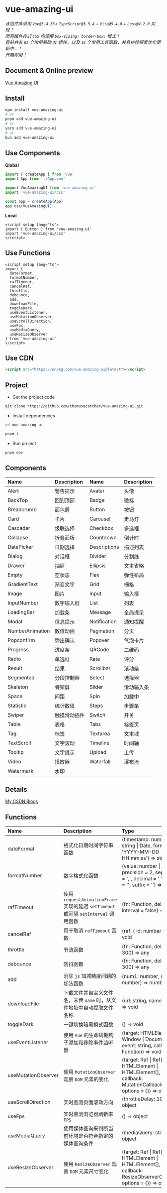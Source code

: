 # vue-amazing-ui

*该组件库采用 `Vue@3.4.36`+ `TypeScript@5.5.4` + `Vite@5.4.0` + `Less@4.2.0` 实现！*<br/>
*所有组件样式 `CSS` 均使用 `box-sizing: border-box;` 模式！*<br/>
*目前共有 `61` 个常用基础 `UI` 组件，以及 `15` 个常用工具函数，并且持续探索优化更新中...！*<br/>
*开箱即用！*

## Document & Online preview

[Vue Amazing UI](https://themusecatcher.github.io/vue-amazing-ui/)

## Install

```bash
npm install vue-amazing-ui
# or
pnpm add vue-amazing-ui
# or
yarn add vue-amazing-ui
# or
bun add vue-amazing-ui
```

## Use Components

**Global**

```ts
import { createApp } from 'vue'
import App from './App.vue'

import VueAmazingUI from 'vue-amazing-ui'
import 'vue-amazing-ui/css'

const app = createApp(App)
app.use(VueAmazingUI)
```

**Local**

```vue
<script setup lang="ts">
import { Button } from 'vue-amazing-ui'
import 'vue-amazing-ui/css'
</script>
```

## Use Functions

```vue
<script setup lang="ts">
import {
  dateFormat,
  formatNumber,
  rafTimeout,
  cancelRaf,
  throttle,
  debounce,
  add,
  downloadFile,
  toggleDark,
  useEventListener,
  useMutationObserver,
  useScrollDirection,
  useFps,
  useMediaQuery,
  useResizeObserver
} from 'vue-amazing-ui'
</script>
```

## Use CDN

```html
<script src="https://unpkg.com/vue-amazing-ui@latest"></script>
```

## Project

- Get the project code

```sh
git clone https://github.com/themusecatcher/vue-amazing-ui.git
```

- Install dependencies

```sh
cd vue-amazing-ui

pnpm i
```

- Run project

```sh
pnpm dev
```

## Components

Name | Description | Name | Description
:-- | :-- | :-- | :--
Alert | 警告提示 | Avatar | 头像
BackTop | 回到顶部 | Badge | 徽标
Breadcrumb | 面包屑 | Button | 按钮
Card | 卡片 | Carousel | 走马灯
Cascader | 级联选择 | Checkbox | 多选框
Collapse | 折叠面板 | Countdown | 倒计时
DatePicker | 日期选择 | Descriptions | 描述列表
Dialog | 对话框 | Divider | 分割线
Drawer | 抽屉 | Ellipsis | 文本省略
Empty | 空状态 | Flex | 弹性布局
GradientText | 渐变文字 | Grid | 栅格
Image | 图片 | Input | 输入框
InputNumber | 数字输入框 | List | 列表
LoadingBar | 加载条 | Message | 全局提示
Modal | 信息提示 | Notification | 通知提醒
NumberAnimation | 数值动画 | Pagination | 分页
Popconfirm | 弹出确认 | Popover | 气泡卡片
Progress | 进度条 | QRCode | 二维码
Radio | 单选框 | Rate | 评分
Result | 结果 | Scrollbar | 滚动条
Segmented | 分段控制器 | Select | 选择器
Skeleton | 骨架屏 | Slider | 滑动输入条
Space | 间距 | Spin | 加载中
Statistic | 统计数值 | Steps | 步骤条
Swiper | 触摸滑动插件 | Switch | 开关
Table | 表格 | Tabs | 标签页
Tag | 标签 | Textarea | 文本域
TextScroll | 文字滚动 | Timeline | 时间轴
Tooltip | 文字提示 | Upload | 上传
Video | 播放器 | Waterfall | 瀑布流
Watermark | 水印

## Details

[My CSDN Blogs](https://blog.csdn.net/Dandrose)

## Functions

Name | Description | Type
:-- | :-- | :--
dateFormat | 格式化日期时间字符串函数 | (timestamp: number &#124; string &#124; Date, format = 'YYYY-MM-DD HH:mm:ss') => string
formatNumber | 数字格式化函数 | (value: number &#124; string, precision = 2, separator = ',', decimal = '.', prefix = '', suffix = '') => string
rafTimeout | 使用 `requestAnimationFrame` 实现的延迟 `setTimeout` 或间隔 `setInterval` 调用函数 | (fn: Function, delay = 0, interval = false) => object
cancelRaf | 用于取消 `rafTimeout` 函数 | (raf: { id: number }) => void
throttle | 节流函数 | (fn: Function, delay = 300) => any
debounce | 防抖函数 | (fn: Function, delay = 300) => any
add | 消除 `js` 加减精度问题的加法函数 | (num1: number, num2: number) => number
downloadFile | 下载文件并自定义文件名，未传 `name` 时，从文件地址中自动提取文件名称 | (url: string, name: string) => void
toggleDark | 一键切换暗黑模式函数 | () => void
useEventListener | 使用 `Vue` 的生命周期钩子添加和移除事件监听器 | (target: HTMLElement &#124; Window &#124; Document, event: string, callback: Function) => void
useMutationObserver | 使用 `MutationObserver` 观察 `DOM` 元素的变化 | (target: Ref &#124; Ref[] &#124; HTMLElement &#124; HTMLElement[], callback: MutationCallback, options = {}) => object
useScrollDirection | 实时监测页面滚动方向 | (throttleDelay: 100) => object
useFps | 实时监测浏览器刷新率 `FPS` | () => object
useMediaQuery | 使用媒体查询来判断当前环境是否符合指定的媒体查询条件 | (mediaQuery: string) => object
useResizeObserver | 使用 `ResizeObserver` 观察 `DOM` 元素尺寸变化 | (target: Ref &#124; Ref[] &#124; HTMLElement &#124; HTMLElement[], callback: ResizeObserverCallback, options = {}) => object

